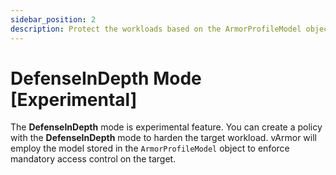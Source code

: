 ```yaml
---
sidebar_position: 2
description: Protect the workloads based on the ArmorProfileModel object.
---
```


# DefenseInDepth Mode [Experimental]

The **DefenseInDepth** mode is experimental feature. You can create a policy with the **DefenseInDepth** mode to harden the target workload. vArmor will employ the model stored in the `ArmorProfileModel` object to enforce mandatory access control on the target.
